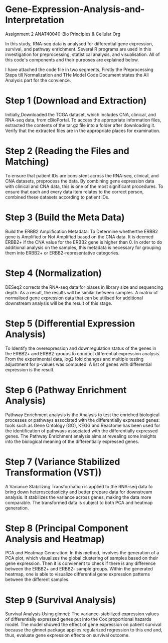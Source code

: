 # Gene-Expression-Analysis-and-Interpretation
Assignment 2 ANAT40040-Bio Principles &amp; Cellular Org

In this study, RNA-seq data is analysed for differential gene expression, survival, and pathway enrichment. Several R programs are used in this investigation for preprocessing, statistical analysis, and visualisation. All of this code's components and their purposes are explained below.

I have attached the code file in two segments, Firstly the Preprocessing Steps till Normalization and THe Model Code Document states the All Analysis part for the convience.

# Step 1 (Download and Extraction)
Initially,Downloaded the TCGA dataset, which includes CNA, clinical, and RNA-seq data, from cBioPortal. To access the appropriate information files, extracted the contents of the tar.gz file into a folder after downloading it. Verify that the extracted files are in the appropriate places for examination.

# Step 2 (Reading the Files and Matching)
To ensure that patient IDs are consistent across the RNA-seq, clinical, and CNA datasets, preprocess the data. By combining gene expression data with clinical and CNA data, this is one of the most significant procedures. To ensure that each and every data item relates to the correct person, combined these datasets according to patient IDs.

# Step 3 (Build the Meta Data)
Build the ERBB2 Amplification Metadata: To Determine whetherthe ERBB2 gene is Amplified or Not Amplified based on the CNA data. It is deemed ERBB2+ if the CNA value for the ERBB2 gene is higher than 0. In order to do additional analysis on the samples, this metadata is necessary for grouping them into ERBB2+ or ERBB2-representative categories.

# Step 4 (Normalization)
DESeq2 corrects the RNA-seq data for biases in library size and sequencing depth. As a result, the results will be similar between samples. A matrix of normalised gene expression data that can be utilised for additional downstream analysis will be the result of this stage.

# Step 5 (Differential Expression Analysis)
 To Identify the overexpression and downregulation status of the genes in the ERBB2+ and ERBB2-groups to conduct differential expression analysis. From the experimental data, log2 fold changes and multiple testing adjustment for p-values was computed. A list of genes with differential expression is the result.

# Step 6 (Pathway Enrichment Analysis)
Pathway Enrichment analysis is the Analysis to test the enriched biological processes or pathways associated with the differentially expressed genes: tools such as Gene Ontology (GO), KEGG and Reactome has been used for the identification of pathways associated with the differentially expressed genes. The Pathway Enrichment analysis aims at revealing some insights into the biological meaning of the differentially expressed genes.

# Step 7 (Variance Stabilized Transformation (VST))
A Variance Stabilizing Transformation is applied to the RNA-seq data to bring down heteroscedasticity and better prepare data for downstream analysis. It stabilizes the variance across genes, making the data more comparable. The transformed data is subject to both PCA and heatmap generation.

# Step 8 (Principal Component Analysis and Heatmap)
PCA and Heatmap Generation: In this method, involves the generation of a PCA plot, which visualizes the global clustering of samples based on their gene expression. Then it is convienent to check if there is any difference between the ERBB2+ and ERBB2- sample groups. Within the generated heatmap, one is able to visualize differential gene expression patterns between the different samples.

# Step 9 (Survival Analysis)
Survival Analysis Using glmnet: The variance-stabilized expression values of differentially expressed genes put into the Cox proportional hazards model. The model showed the effect of gene expression on patient survival because the glmnet package applies regularized regression to this end and, thus, evaluate gene expression effects on survival outcome.
